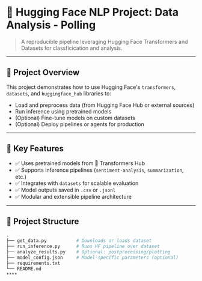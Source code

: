 # 🤗 Hugging Face NLP Project: Data Analysis - Polling

> A reproducible pipeline leveraging Hugging Face Transformers and Datasets for classficication and analysis. 

---

## 📌 Project Overview

This project demonstrates how to use Hugging Face's `transformers`, `datasets`, and `huggingface_hub` libraries to:
- Load and preprocess data (from Hugging Face Hub or external sources)
- Run inference using pretrained models
- (Optional) Fine-tune models on custom datasets
- (Optional) Deploy pipelines or agents for production

---

## 🧠 Key Features

- ✅ Uses pretrained models from 🤗 Transformers Hub
- ✅ Supports inference pipelines (`sentiment-analysis`, `summarization`, etc.)
- ✅ Integrates with `datasets` for scalable evaluation
- ✅ Model outputs saved in `.csv` or `.jsonl`
- ✅ Modular and extensible pipeline architecture

---

## 📁 Project Structure

```bash
.
├── get_data.py           # Downloads or loads dataset
├── run_inference.py      # Runs HF pipeline over dataset
├── analyze_results.py    # Optional: postprocessing/plotting
├── model_config.json     # Model-specific parameters (optional)
├── requirements.txt
└── README.md
****
